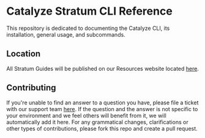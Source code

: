 # Catalyze Stratum CLI Reference
This repository is dedicated to documenting the Catalyze CLI, its installation, general usage, and subcommands.

## Location
All Stratum Guides will be published on our Resources website located [here](//resources.catalyze.io/stratum).

## Contributing
If you're unable to find an answer to a question you have, please file a ticket with our support team [here](mailto:support@catalyze.io). If the question and the answer is not specific to your environment and we feel others will benefit from it, we will automatically add it here. For any grammatical changes, clarifications or other types of contributions, please fork this repo and create a pull request.
